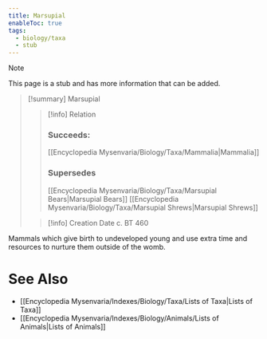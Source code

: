 ```yaml
---
title: Marsupial
enableToc: true
tags:
  - biology/taxa
  - stub
---
```


> [!note]
> This page is a stub and has more information that can be added.

> [!summary] Marsupial
> > [!info] Relation
> > ### Succeeds:
> > [[Encyclopedia Mysenvaria/Biology/Taxa/Mammalia|Mammalia]]
> > ### Supersedes 
> > [[Encyclopedia Mysenvaria/Biology/Taxa/Marsupial Bears|Marsupial Bears]]
> > [[Encyclopedia Mysenvaria/Biology/Taxa/Marsupial Shrews|Marsupial Shrews]]
>
> > [!info] Creation Date
> > c. BT 460

Mammals which give birth to undeveloped young and use extra time and resources to nurture them outside of the womb.

# See Also
- [[Encyclopedia Mysenvaria/Indexes/Biology/Taxa/Lists of Taxa|Lists of Taxa]]
- [[Encyclopedia Mysenvaria/Indexes/Biology/Animals/Lists of Animals|Lists of Animals]]
